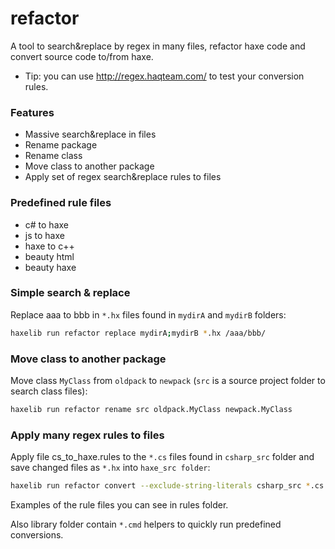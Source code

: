 # refactor #

A tool to search&replace by regex in many files, refactor haxe code and convert source code to/from haxe.

* Tip: you can use http://regex.haqteam.com/ to test your conversion rules.

### Features ###

* Massive search&replace in files
* Rename package
* Rename class
* Move class to another package
* Apply set of regex search&replace rules to files

### Predefined rule files ###

* c# to haxe
* js to haxe
* haxe to c++
* beauty html
* beauty haxe

### Simple search & replace ###
Replace aaa to bbb in `*.hx` files found in `mydirA` and `mydirB` folders:
```bash
haxelib run refactor replace mydirA;mydirB *.hx /aaa/bbb/
```
### Move class to another package ###
Move class `MyClass` from `oldpack` to `newpack` (`src` is a source project folder to search class files):
```bash
haxelib run refactor rename src oldpack.MyClass newpack.MyClass
```
### Apply many regex rules to files ###
Apply file cs_to_haxe.rules to the `*.cs` files found in `csharp_src` folder and save changed files as `*.hx` into `haxe_src folder`:
```bash
haxelib run refactor convert --exclude-string-literals csharp_src *.cs haxe_src /[.]cs$/.hx/ cs_to_haxe.rules
```
Examples of the rule files you can see in rules folder.

Also library folder contain `*.cmd` helpers to quickly run predefined conversions.